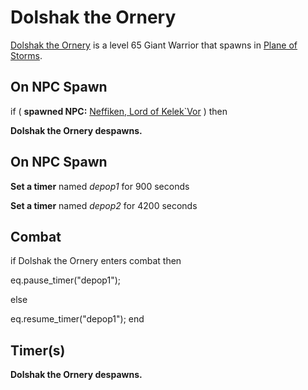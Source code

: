 # Dolshak the Ornery



[Dolshak the Ornery](/npc/210468) is a level 65 Giant Warrior that spawns in [Plane of Storms](/zone/210).



## On NPC Spawn

if ( **spawned NPC:**  [Neffiken, Lord of Kelek\`Vor](/npc/210251) ) then 
 

**Dolshak the Ornery despawns.**



## On NPC Spawn

**Set a timer** named *depop1* for 900 seconds

**Set a timer** named *depop2* for 4200 seconds


## Combat

if  Dolshak the Ornery enters combat  then


eq.pause_timer("depop1");

else


eq.resume_timer("depop1");
end



## Timer(s)

**Dolshak the Ornery despawns.**